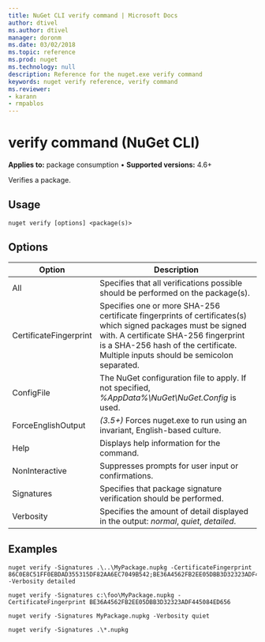 ```yaml
---
title: NuGet CLI verify command | Microsoft Docs
author: dtivel
ms.author: dtivel
manager: doronm
ms.date: 03/02/2018
ms.topic: reference
ms.prod: nuget
ms.technology: null
description: Reference for the nuget.exe verify command
keywords: nuget verify reference, verify command
ms.reviewer:
- karann
- rmpablos
---
```


# verify command (NuGet CLI)

**Applies to:** package consumption &bullet; **Supported versions:** 4.6+

Verifies a package.

## Usage 

```cli
nuget verify [options] <package(s)>
```

## Options

| Option | Description |
| --- | --- |
| All | Specifies that all verifications possible should be performed on the package(s). |
| CertificateFingerprint | Specifies one or more SHA-256 certificate fingerprints of certificates(s) which signed packages must be signed with. A certificate SHA-256 fingerprint is a SHA-256 hash of the certificate. Multiple inputs should be semicolon separated. |
| ConfigFile | The NuGet configuration file to apply. If not specified, *%AppData%\NuGet\NuGet.Config* is used. |
| ForceEnglishOutput | *(3.5+)* Forces nuget.exe to run using an invariant, English-based culture. |
| Help | Displays help information for the command. |
| NonInteractive | Suppresses prompts for user input or confirmations. |
| Signatures | Specifies that package signature verification should be performed. |
| Verbosity | Specifies the amount of detail displayed in the output: *normal*, *quiet*, *detailed*. |


## Examples

```cli
nuget verify -Signatures .\..\MyPackage.nupkg -CertificateFingerprint 86C0E8C51FF0EBDAD355315DF82AA6EC7049B542;BE36A4562FB2EE05DBB3D32323ADF445084ED656" -Verbosity detailed

nuget verify -Signatures c:\foo\MyPackage.nupkg -CertificateFingerprint BE36A4562FB2EE05DBB3D32323ADF445084ED656

nuget verify -Signatures MyPackage.nupkg -Verbosity quiet

nuget verify -Signatures .\*.nupkg
```